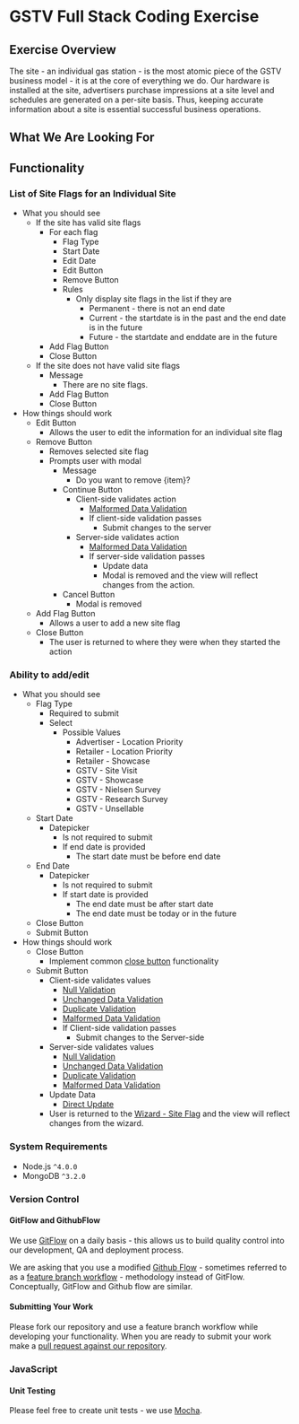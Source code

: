 # GSTV Full Stack Coding Exercise

## Exercise Overview
The site - an individual gas station - is the most atomic piece of the GSTV business model - it is at the core of everything we do. Our hardware is installed at the site, advertisers purchase impressions at a site level and schedules are generated on a per-site basis. Thus, keeping accurate information about a site is essential successful business operations.

## What We Are Looking For



## Functionality
### List of Site Flags for an Individual Site
* What you should see
    * If the site has valid site flags
        * For each flag
            * Flag Type
            * Start Date
            * Edit Date
            * Edit Button
            * Remove Button
            * Rules
                * Only display site flags in the list if they are
                    * Permanent - there is not an end date
                    * Current - the startdate is in the past and the end date is in the future
                    * Future - the startdate and enddate are in the future
        * Add Flag Button
        * Close Button
    * If the site does not have valid site flags
        * Message
            * There are no site flags.
        * Add Flag Button
        * Close Button
* How things should work
    * Edit Button
        * Allows the user to edit the information for an individual site flag
    * Remove Button
        * Removes selected site flag
        * Prompts user with modal
            * Message
                * Do you want to remove {item}?
            * Continue Button
                * Client-side validates action
                    * [Malformed Data Validation](https://docs.google.com/document/d/1nnFrObZIgdTEMgPRnNxT91ESwI147i-fQJOiX9Qt7ik/edit#heading=h.46v3ns7qd60d)
                    * If client-side validation passes
                        * Submit changes to the server
                * Server-side validates action
                    * [Malformed Data Validation](https://docs.google.com/document/d/1nnFrObZIgdTEMgPRnNxT91ESwI147i-fQJOiX9Qt7ik/edit#heading=h.46v3ns7qd60d)
                    * If server-side validation passes
                      * Update data
                      * Modal is removed and the view will reflect changes from the action.
            * Cancel Button
                * Modal is removed
    * Add Flag Button
        * Allows a user to add a new site flag
    * Close Button
        * The user is returned to where they were when they started the action
### Ability to add/edit
* What you should see
    * Flag Type
        * Required to submit
        * Select
            * Possible Values
                * Advertiser - Location Priority
                * Retailer - Location Priority
                * Retailer - Showcase
                * GSTV - Site Visit
                * GSTV - Showcase
                * GSTV - Nielsen Survey
                * GSTV - Research Survey
                * GSTV - Unsellable
    * Start Date
        * Datepicker
            * Is not required to submit
            * If end date is provided
                * The start date must be before end date
    * End Date
        * Datepicker
            * Is not required to submit
            * If start date is provided
                * The end date must be after start date
                * The end date must be today or in the future
    * Close Button
    * Submit Button
* How things should work
    * Close Button
        * Implement common [close button](https://docs.google.com/document/d/1nnFrObZIgdTEMgPRnNxT91ESwI147i-fQJOiX9Qt7ik/edit#heading=h.7y8zkeqaas8) functionality
    * Submit Button
        * Client-side validates values
            * [Null Validation](https://docs.google.com/document/d/1nnFrObZIgdTEMgPRnNxT91ESwI147i-fQJOiX9Qt7ik/edit#heading=h.xub5amf6ityo)
            * [Unchanged Data Validation](https://docs.google.com/document/d/1nnFrObZIgdTEMgPRnNxT91ESwI147i-fQJOiX9Qt7ik/edit#heading=h.zion6wljn9l)
            * [Duplicate Validation](https://docs.google.com/document/d/1nnFrObZIgdTEMgPRnNxT91ESwI147i-fQJOiX9Qt7ik/edit#heading=h.n9yu5wjkri3r)
            * [Malformed Data Validation](https://docs.google.com/document/d/1nnFrObZIgdTEMgPRnNxT91ESwI147i-fQJOiX9Qt7ik/edit#heading=h.46v3ns7qd60d)
            * If Client-side validation passes
                * Submit changes to the Server-side
        * Server-side validates values
            * [Null Validation](https://docs.google.com/document/d/1nnFrObZIgdTEMgPRnNxT91ESwI147i-fQJOiX9Qt7ik/edit#heading=h.xub5amf6ityo)
            * [Unchanged Data Validation](https://docs.google.com/document/d/1nnFrObZIgdTEMgPRnNxT91ESwI147i-fQJOiX9Qt7ik/edit#heading=h.zion6wljn9l)
            * [Duplicate Validation](https://docs.google.com/document/d/1nnFrObZIgdTEMgPRnNxT91ESwI147i-fQJOiX9Qt7ik/edit#heading=h.n9yu5wjkri3r)
            * [Malformed Data Validation](https://docs.google.com/document/d/1nnFrObZIgdTEMgPRnNxT91ESwI147i-fQJOiX9Qt7ik/edit#heading=h.46v3ns7qd60d)
        * Update Data
            * [Direct Update](https://docs.google.com/document/d/1nnFrObZIgdTEMgPRnNxT91ESwI147i-fQJOiX9Qt7ik/edit#heading=h.z54f1dwhfet4)
        * User is returned to the [Wizard - Site Flag](http://nb9u1i.axshare.com/#p=wizard_-_site_flag) and the view will reflect changes from the wizard.







### System Requirements
* Node.js `^4.0.0`
* MongoDB `^3.2.0`

### Version Control
#### GitFlow and GithubFlow
We use [GitFlow](https://www.atlassian.com/git/tutorials/comparing-workflows/gitflow-workflow/) on a daily basis - this allows us to build quality control into our development, QA and deployment process.

We are asking that you use a modified [Github Flow](https://guides.github.com/introduction/flow/) - sometimes referred to as a [feature branch workflow](https://www.atlassian.com/git/tutorials/comparing-workflows/feature-branch-workflow) - methodology instead of GitFlow. Conceptually, GitFlow and Github flow are similar.

#### Submitting Your Work
Please fork our repository and use a feature branch workflow while developing your functionality. When you are ready to submit your work make a [pull request against our repository](https://help.github.com/articles/using-pull-requests/).

### JavaScript
#### Unit Testing
Please feel free to create unit tests - we use [Mocha](https://github.com/mochajs/mocha).

